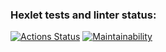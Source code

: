 ### Hexlet tests and linter status:
[![Actions Status](https://github.com/Da-Daria/python-project-50/actions/workflows/hexlet-check.yml/badge.svg)](https://github.com/Da-Daria/python-project-50/actions)
[![Maintainability](https://api.codeclimate.com/v1/badges/c190f4e2fcf6f5d92d34/maintainability)](https://codeclimate.com/github/Da-Daria/python-project-50/maintainability)
